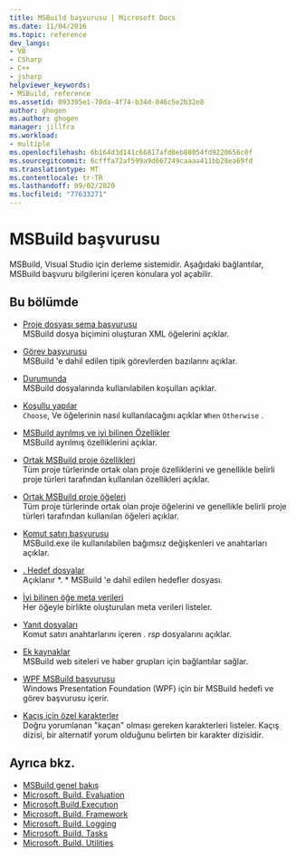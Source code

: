 ```yaml
---
title: MSBuild başvurusu | Microsoft Docs
ms.date: 11/04/2016
ms.topic: reference
dev_langs:
- VB
- CSharp
- C++
- jsharp
helpviewer_keywords:
- MSBuild, reference
ms.assetid: 093395e1-70da-4f74-b34d-046c5e2b32e8
author: ghogen
ms.author: ghogen
manager: jillfra
ms.workload:
- multiple
ms.openlocfilehash: 6b164d3d141c66817afd0eb88054fd9220656c0f
ms.sourcegitcommit: 6cfffa72af599a9d667249caaaa411bb28ea69fd
ms.translationtype: MT
ms.contentlocale: tr-TR
ms.lasthandoff: 09/02/2020
ms.locfileid: "77633271"
---
```

# <a name="msbuild-reference"></a>MSBuild başvurusu

MSBuild, Visual Studio için derleme sistemidir. Aşağıdaki bağlantılar, MSBuild başvuru bilgilerini içeren konulara yol açabilir.

## <a name="in-this-section"></a>Bu bölümde

- [Proje dosyası şema başvurusu](../msbuild/msbuild-project-file-schema-reference.md)\
 MSBuild dosya biçimini oluşturan XML öğelerini açıklar.

- [Görev başvurusu](../msbuild/msbuild-task-reference.md)\
 MSBuild 'e dahil edilen tipik görevlerden bazılarını açıklar.

- [Durumunda](../msbuild/msbuild-conditions.md)\
 MSBuild dosyalarında kullanılabilen koşulları açıklar.

- [Koşullu yapılar](../msbuild/msbuild-conditional-constructs.md)\
 `Choose`, Ve öğelerinin nasıl kullanılacağını açıklar `When` `Otherwise` .

- [MSBuild ayrılmış ve iyi bilinen Özellikler](../msbuild/msbuild-reserved-and-well-known-properties.md)\
 MSBuild ayrılmış özelliklerini açıklar.

- [Ortak MSBuild proje özellikleri](../msbuild/common-msbuild-project-properties.md)\
 Tüm proje türlerinde ortak olan proje özelliklerini ve genellikle belirli proje türleri tarafından kullanılan özellikleri açıklar.

- [Ortak MSBuild proje öğeleri](../msbuild/common-msbuild-project-items.md)\
 Tüm proje türlerinde ortak olan proje öğelerini ve genellikle belirli proje türleri tarafından kullanılan öğeleri açıklar.

- [Komut satırı başvurusu](../msbuild/msbuild-command-line-reference.md)\
 MSBuild.exe ile kullanılabilen bağımsız değişkenleri ve anahtarları açıklar.

- [. Hedef dosyalar](../msbuild/msbuild-dot-targets-files.md)\
 Açıklanır *. * MSBuild 'e dahil edilen hedefler dosyası.

- [İyi bilinen öğe meta verileri](../msbuild/msbuild-well-known-item-metadata.md)\
 Her öğeyle birlikte oluşturulan meta verileri listeler.

- [Yanıt dosyaları](../msbuild/msbuild-response-files.md)\
 Komut satırı anahtarlarını içeren *. rsp* dosyalarını açıklar.

- [Ek kaynaklar](https://social.msdn.microsoft.com/forums/vstudio/home?forum=msbuild)\
 MSBuild web siteleri ve haber grupları için bağlantılar sağlar.

- [WPF MSBuild başvurusu](../msbuild/wpf-msbuild-reference.md)\
 Windows Presentation Foundation (WPF) için bir MSBuild hedefi ve görev başvurusu içerir.

- [Kaçış için özel karakterler](../msbuild/special-characters-to-escape.md)\
 Doğru yorumlanan "kaçan" olması gereken karakterleri listeler. Kaçış dizisi, bir alternatif yorum olduğunu belirten bir karakter dizisidir.

## <a name="see-also"></a>Ayrıca bkz.

- [MSBuild genel bakış](../msbuild/msbuild.md)
- [Microsoft. Build. Evaluation](/dotnet/api/microsoft.build.evaluation)
- [Microsoft.Build.Executıon](/dotnet/api/microsoft.build.execution)
- [Microsoft. Build. Framework](/dotnet/api/microsoft.build.framework)
- [Microsoft. Build. Logging](/dotnet/api/microsoft.build.logging)
- [Microsoft. Build. Tasks](/dotnet/api/microsoft.build.tasks)
- [Microsoft. Build. Utilities](/dotnet/api/microsoft.build.utilities)

